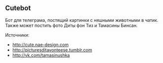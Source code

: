 Cutebot
---

Бот для телеграма, постящий картинки с няшными животными в чатик. Также может постить фото Диты фон Тиз и Тамасины Бинсан.

Источники:
* http://cute.nae-design.com
* http://picturesditavonteese.tumblr.com
* http://vk.com/tamasinushka